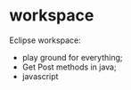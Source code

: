 # workspace
Eclipse workspace:
- play ground for everything;
- Get Post methods in java;
- javascript

